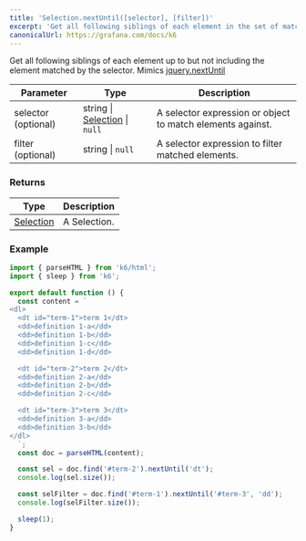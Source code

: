 ```yaml
---
title: 'Selection.nextUntil([selector], [filter])'
excerpt: 'Get all following siblings of each element in the set of matched elements, optionally filtered by a selector.'
canonicalUrl: https://grafana.com/docs/k6
---
```


Get all following siblings of each element up to but not including the element matched by the selector.
Mimics [jquery.nextUntil](https://api.jquery.com/nextUntil/)

| Parameter           | Type                                                               | Description                                                |
| ------------------- | ------------------------------------------------------------------ | ---------------------------------------------------------- |
| selector (optional) | string \| [Selection](/javascript-api/k6-html/selection) \| `null` | A selector expression or object to match elements against. |
| filter (optional)   | string \| `null`                                                   | A selector expression to filter matched elements.          |

### Returns

| Type                                           | Description  |
| ---------------------------------------------- | ------------ |
| [Selection](/javascript-api/k6-html/selection) | A Selection. |

### Example

<CodeGroup labels={[]}>

```javascript
import { parseHTML } from 'k6/html';
import { sleep } from 'k6';

export default function () {
  const content = `
<dl>
  <dt id="term-1">term 1</dt>
  <dd>definition 1-a</dd>
  <dd>definition 1-b</dd>
  <dd>definition 1-c</dd>
  <dd>definition 1-d</dd>

  <dt id="term-2">term 2</dt>
  <dd>definition 2-a</dd>
  <dd>definition 2-b</dd>
  <dd>definition 2-c</dd>

  <dt id="term-3">term 3</dt>
  <dd>definition 3-a</dd>
  <dd>definition 3-b</dd>
</dl>
  `;
  const doc = parseHTML(content);

  const sel = doc.find('#term-2').nextUntil('dt');
  console.log(sel.size());

  const selFilter = doc.find('#term-1').nextUntil('#term-3', 'dd');
  console.log(selFilter.size());

  sleep(1);
}
```

</CodeGroup>
